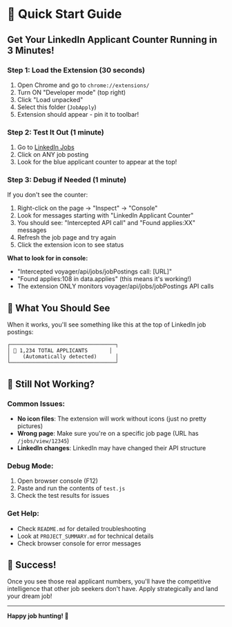 # 🚀 Quick Start Guide

## Get Your LinkedIn Applicant Counter Running in 3 Minutes!

### Step 1: Load the Extension (30 seconds)
1. Open Chrome and go to `chrome://extensions/`
2. Turn ON "Developer mode" (top right)
3. Click "Load unpacked" 
4. Select this folder (`JobApply`)
5. Extension should appear - pin it to toolbar!

### Step 2: Test It Out (1 minute)
1. Go to [LinkedIn Jobs](https://www.linkedin.com/jobs/)
2. Click on ANY job posting
3. Look for the blue applicant counter to appear at the top!

### Step 3: Debug if Needed (1 minute)
If you don't see the counter:
1. Right-click on the page → "Inspect" → "Console"
2. Look for messages starting with "LinkedIn Applicant Counter"
3. You should see: "Intercepted API call" and "Found applies:XX" messages
4. Refresh the job page and try again
5. Click the extension icon to see status

**What to look for in console:**
- "Intercepted voyager/api/jobs/jobPostings call: [URL]" 
- "Found applies:108 in data.applies" (this means it's working!)
- The extension ONLY monitors voyager/api/jobs/jobPostings API calls

## 🎯 What You Should See

When it works, you'll see something like this at the top of LinkedIn job postings:

```
┌──────────────────────────────────┐
│ 🔢 1,234 TOTAL APPLICANTS       │
│    (Automatically detected)      │
└──────────────────────────────────┘
```

## 🔧 Still Not Working?

### Common Issues:
- **No icon files**: The extension will work without icons (just no pretty pictures)
- **Wrong page**: Make sure you're on a specific job page (URL has `/jobs/view/12345`)
- **LinkedIn changes**: LinkedIn may have changed their API structure

### Debug Mode:
1. Open browser console (F12)
2. Paste and run the contents of `test.js`
3. Check the test results for issues

### Get Help:
- Check `README.md` for detailed troubleshooting
- Look at `PROJECT_SUMMARY.md` for technical details
- Check browser console for error messages

## 🎉 Success!

Once you see those real applicant numbers, you'll have the competitive intelligence that other job seekers don't have. Apply strategically and land your dream job!

---

**Happy job hunting! 🎯** 